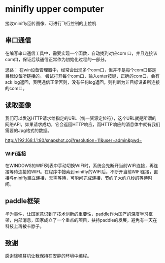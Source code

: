 # minifly upper computer
 接收minifly回传图像、可进行飞行控制的上位机
 
## 串口通信
在编写串口通信工具中，需要实现一个函数，自动找到对应com 口，并且连接该com口，保证后续通信正常作为初始化过程的一部分。

思路：
在win设备管理器中，经常会出现多个com口，但并不是每个com口都是目标设备所链接的。
尝试打开每个com口，输入enter按键，正确的com口，会有ack log返回，表明通信正常否则，没有任何log返回，则判断为非目标设备所连接的com口。

## 读取图像
我们可以发送HTTP请求给指定的URL（统一资源定位符），这个URL就是所谓的网络API，如果请求成功，它会返回HTTP响应，而HTTP响应的消息体中就有我们需要的Jpg格式的数据。

http://192.168.1.1:80/snapshot.cgi?resolution=11&user=admin&pwd=

### WiFi连接
在WINDOWS的WIFI列表中手动切换WIFI时，系统会先断开当前WIFI连接，再连接等待连接的WIFI。在程序中搜索到minifly的WIFI后，不断开当前WIFI连接，直接与minifly建立连接，无需等待，可瞬间完成连接，节约了大约八秒的等待时间。

## paddle框架
华为事件，让国家意识到了技术创新的重要性，paddle作为国产的深度学习框架，内部消息，国家成立了一个重点的项目，扶持paddle的发展，避免有一天在科技上再被卡脖子。

## 致谢
感谢降噪耳机让我保持在安静的环境中编程。